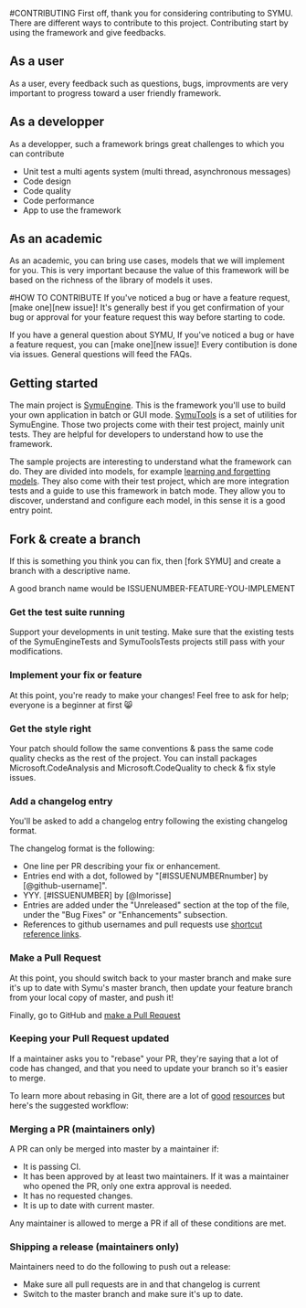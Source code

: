 #CONTRIBUTING
First off, thank you for considering contributing to SYMU. There are different ways to contribute to this project.
Contributing start by using the framework and give feedbacks.

## As a user
As a user, every feedback such as questions, bugs, improvments are very important to progress toward a user friendly framework.

## As a developper
As a developper, such a framework brings great challenges to which you can contribute
* Unit test a multi agents system (multi thread, asynchronous messages)
* Code design
* Code quality
* Code performance
* App to use the framework

## As an academic
As an academic, you can bring use cases, models that we will implement for you.
This is very important because the value of this framework will be based on the richness of the library of models it uses.

#HOW TO CONTRIBUTE
If you've noticed a bug or have a feature request, [make one][new issue]! It's
generally best if you get confirmation of your bug or approval for your feature
request this way before starting to code.

If you have a general question about SYMU, If you've noticed a bug or have a feature request, you can [make one][new issue]!
Every contibution is done via issues.
General questions will feed the FAQs.

## Getting started

The main project is [SymuEngine](https://github.com/lmorisse/Symu/tree/master/Symu%20source%20code/SymuEngine). This is the framework you'll use to build your own application in batch or GUI mode.
[SymuTools](https://github.com/lmorisse/Symu/tree/master/Symu%20source%20code/SymuTools) is a set of utilities for SymuEngine.
Those two projects come with their test project, mainly unit tests. They are helpful for developers to understand how to use the framework.

The sample projects are interesting to understand what the framework can do. They are divided into models, for example [learning and forgetting models](https://github.com/lmorisse/Symu/tree/master/Symu%20examples/SymuLearnAndForget).
They also come with their test project, which are more integration tests and a guide to use this framework in batch mode.
They allow you to discover, understand and configure each model, in this sense it is a good entry point.


## Fork & create a branch

If this is something you think you can fix, then [fork SYMU] and create
a branch with a descriptive name.

A good branch name would be ISSUENUMBER-FEATURE-YOU-IMPLEMENT

### Get the test suite running
Support your developments in unit testing.
Make sure that the existing tests of the SymuEngineTests and SymuToolsTests projects still pass with your modifications.

### Implement your fix or feature

At this point, you're ready to make your changes! Feel free to ask for help;
everyone is a beginner at first :smile_cat:

### Get the style right

Your patch should follow the same conventions & pass the same code quality
checks as the rest of the project.
You can install packages Microsoft.CodeAnalysis and Microsoft.CodeQuality to check & fix style issues.

### Add a changelog entry

You'll be asked to add a changelog
entry following the existing changelog format.

The changelog format is the following:

* One line per PR describing your fix or enhancement.
* Entries end with a dot, followed by "[#ISSUENUMBERnumber] by [@github-username]".
* YYY. [#ISSUENUMBER] by [@lmorisse]
* Entries are added under the "Unreleased" section at the top of the file, under
  the "Bug Fixes" or "Enhancements" subsection.
* References to github usernames and pull requests use [shortcut reference links].

### Make a Pull Request

At this point, you should switch back to your master branch and make sure it's
up to date with Symu's master branch, then update your feature branch from your local copy of master, and push it!

Finally, go to GitHub and [make a Pull Request][] 

### Keeping your Pull Request updated

If a maintainer asks you to "rebase" your PR, they're saying that a lot of code
has changed, and that you need to update your branch so it's easier to merge.

To learn more about rebasing in Git, there are a lot of [good][git rebasing]
[resources][interactive rebase] but here's the suggested workflow:

### Merging a PR (maintainers only)

A PR can only be merged into master by a maintainer if:

* It is passing CI.
* It has been approved by at least two maintainers. If it was a maintainer who
  opened the PR, only one extra approval is needed.
* It has no requested changes.
* It is up to date with current master.

Any maintainer is allowed to merge a PR if all of these conditions are
met.

### Shipping a release (maintainers only)

Maintainers need to do the following to push out a release:

* Make sure all pull requests are in and that changelog is current
* Switch to the master branch and make sure it's up to date.

[fork Active Admin]: https://help.github.com/articles/fork-a-repo
[make a pull request]: https://help.github.com/articles/creating-a-pull-request
[git rebasing]: http://git-scm.com/book/en/Git-Branching-Rebasing
[interactive rebase]: https://help.github.com/en/github/using-git/about-git-rebase
[shortcut reference links]: https://github.github.com/gfm/#shortcut-reference-link
